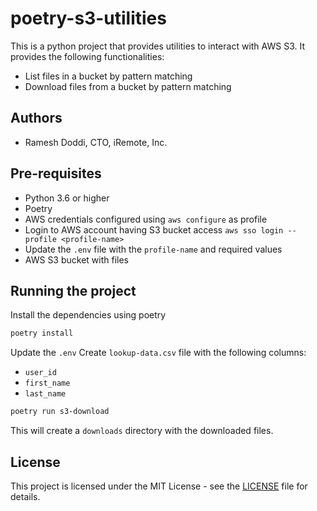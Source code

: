 # poetry-s3-utilities

This is a python project that provides utilities to interact with AWS S3. 
It provides the following functionalities:
- List files in a bucket by pattern matching
- Download files from a bucket by pattern matching

## Authors

- Ramesh Doddi, CTO, iRemote, Inc.

## Pre-requisites

- Python 3.6 or higher
- Poetry
- AWS credentials configured using `aws configure` as profile
- Login to AWS account having S3 bucket access `aws sso login --profile <profile-name>`
- Update the `.env` file with the `profile-name` and required values
- AWS S3 bucket with files

## Running the project

Install the dependencies using poetry

```bash
poetry install
```

Update the `.env`
Create `lookup-data.csv` file with the following columns:
- `user_id`
- `first_name`
- `last_name`

```bash
poetry run s3-download
```

This will create a `downloads` directory with the downloaded files.

## License

This project is licensed under the MIT License - see the [LICENSE](LICENSE) file for details.
